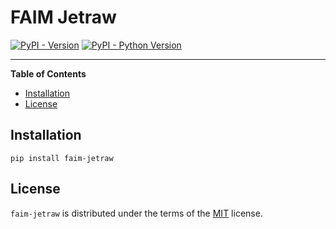 # FAIM Jetraw

[![PyPI - Version](https://img.shields.io/pypi/v/faim-jetraw.svg)](https://pypi.org/project/faim-jetraw)
[![PyPI - Python Version](https://img.shields.io/pypi/pyversions/faim-jetraw.svg)](https://pypi.org/project/faim-jetraw)

-----

**Table of Contents**

- [Installation](#installation)
- [License](#license)

## Installation

```console
pip install faim-jetraw
```

## License

`faim-jetraw` is distributed under the terms of the [MIT](https://spdx.org/licenses/MIT.html) license.
